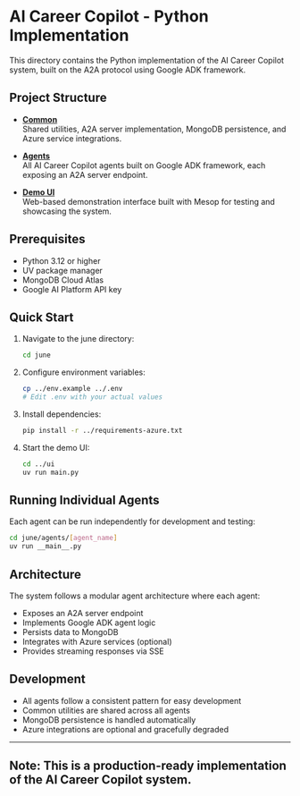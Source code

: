 # AI Career Copilot - Python Implementation

This directory contains the Python implementation of the AI Career Copilot system, built on the A2A protocol using Google ADK framework.

## Project Structure

* [**Common**](/june/common)  
Shared utilities, A2A server implementation, MongoDB persistence, and Azure service integrations.

* [**Agents**](/june/agents/README.md)  
All AI Career Copilot agents built on Google ADK framework, each exposing an A2A server endpoint.

* [**Demo UI**](/ui/)  
Web-based demonstration interface built with Mesop for testing and showcasing the system.

## Prerequisites

- Python 3.12 or higher
- UV package manager
- MongoDB Cloud Atlas
- Google AI Platform API key

## Quick Start

1. Navigate to the june directory:
    ```bash
    cd june
    ```

2. Configure environment variables:
    ```bash
    cp ../env.example ../.env
    # Edit .env with your actual values
    ```

3. Install dependencies:
    ```bash
    pip install -r ../requirements-azure.txt
    ```

4. Start the demo UI:
    ```bash
    cd ../ui
    uv run main.py
    ```

## Running Individual Agents

Each agent can be run independently for development and testing:

```bash
cd june/agents/[agent_name]
uv run __main__.py
```

## Architecture

The system follows a modular agent architecture where each agent:
- Exposes an A2A server endpoint
- Implements Google ADK agent logic
- Persists data to MongoDB
- Integrates with Azure services (optional)
- Provides streaming responses via SSE

## Development

- All agents follow a consistent pattern for easy development
- Common utilities are shared across all agents
- MongoDB persistence is handled automatically
- Azure integrations are optional and gracefully degraded

---
**Note:** This is a production-ready implementation of the AI Career Copilot system.
---
